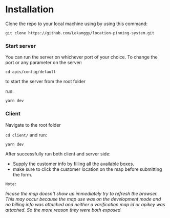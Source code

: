 
# Installation

Clone the repo to your local machine using by using this command:

`git clone https://github.com/Lekanggy/location-pinning-system.git`

### Start server
You can run the server on whichever port of your choice. To change the port or any parameter on the server:

`cd apis/config/default`

to start the server from the root folder

run:

`yarn dev`

### Client 

Navigate to the root folder

`cd client/`
and run:

`yarn dev`

After successfully run both client and server side:

- Supply the customer info by filling all the available boxes.
- make sure to click the customer location on the map before submitting the form.


`Note:`

*Incase the map doesn't show up immediately try to refresh the browser. This may occur because the map use was on the development mode and no billing info was attached and neither a varification map id or apikey was attached.
So the more reason they were both exposed* 



